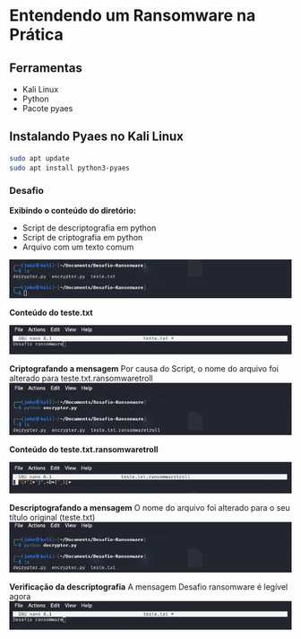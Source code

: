 # Entendendo um Ransomware na Prática

## Ferramentas

- Kali Linux
- Python
- Pacote pyaes

## Instalando Pyaes no Kali Linux

```bash
sudo apt update
sudo apt install python3-pyaes
```

### Desafio

**Exibindo o conteúdo do diretório:**

- Script de descriptografia em python
- Script de criptografia em python
- Arquivo com um texto comum

![Alt text](./prints/1etapa.png "conteúdo do diretório: decrypter.py, encrypter.py, teste.txt")

**Conteúdo do teste.txt**

![Alt text](./prints/conteudotxt1.png "Mensagem do arquivo: Desafio ransomware")

**Criptografando a mensagem**
Por causa do Script, o nome do arquivo foi alterado para teste.txt.ransomwaretroll
![Alt text](./prints/2etapa.png)

**Conteúdo do teste.txt.ransomwaretroll**

![Alt text](./prints/conteudotxt2.png "Mensagem do arquivo: são vários simbolos aleatórios")

**Descriptografando a mensagem**
O nome do arquivo foi alterado para o seu título original (teste.txt)
![Alt text](./prints/3etapa.png)

**Verificação da descriptografia**
A mensagem Desafio ransomware é legível agora
![Alt text](./prints/conteudotxt3.png)
